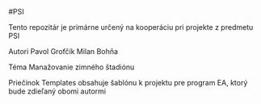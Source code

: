 #PSI

Tento repozitár je primárne určený na kooperáciu
pri projekte z predmetu PSI

Autori Pavol Grofčík Milan Bohňa

Téma Manažovanie zimného štadiónu

Priečinok Templates obsahuje šablónu k projektu pre program EA,
ktorý bude zdieľaný obomi autormi


